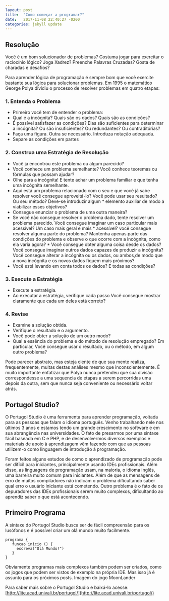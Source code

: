 ```yaml
---
layout: post
title:  "Como começar a programar?"
date:   2017-11-08 22:40:27 -0200
categories: jekyll update
---
```

<link rel="stylesheet" href="/css/styles.css">

## Resolução

Você é um bom solucionador de problemas? Costuma jogar para exercitar o raciocínio lógico? Joga Xadrez? Preenche Palavras Cruzadas? Gosta de charadas e desafios?

Para aprender lógica de programação é sempre bom que você exercite bastante sua lógica para solucionar problemas. Em 1995 o matemático George Polya dividiu o processo de resolver problemas em quatro etapas:

### 1. Entenda o Problema

* Primeiro você tem de entender o problema:
* Qual é a incógnita? Quais são os dados? Quais são as condições?
* É possível satisfazer as condições? Elas são suficientes para determinar a incógnita? Ou são insuficientes? Ou redundantes? Ou contraditórias?
* Faça uma figura. Outra se necessário. Introduza notação adequada.
* Separe as condições em partes

### 2. Construa uma Estratégia de Resolução

* Você já encontrou este problema ou algum parecido?
* Você conhece um problema semelhante? Você conhece teoremas ou fórmulas que possam ajudar?
* Olhe para a incógnita! E tente achar um problema familiar e que tenha uma incógnita semelhante.
* Aqui está um problema relacionado com o seu e que você já sabe resolver você consegue aproveitá-lo? Você pode usar seu resultado? Ou seu método? Deve-se introduzir algum * elemento auxiliar de modo a viabilizar esses objetivos?
* Consegue enunciar o problema de uma outra maneira?
* Se você não consegue resolver o problema dado, tente resolver um problema parecido. Você consegue imaginar um caso particular mais acessível? Um caso mais geral e mais * acessível? você consegue resolver alguma parte do problema? Mantenha apenas parte das condições do problema e observe o que ocorre com a incógnita, como ela varia agora? * Você consegue obter alguma coisa desde os dados? Você consegue imaginar outros dados capazes de produzir a incógnita? Você consegue alterar a incógnita ou os dados, ou ambos,de modo que a nova incógnita e os novos dados fiquem mais próximos?
* Você está levando em conta todos os dados? E todas as condições?

### 3. Execute a Estratégia

* Execute a estratégia.
* Ao executar a estratégia, verifique cada passo Você consegue mostrar claramente que cada um deles está correto?

### 4. Revise

* Examine a solução obtida.
* Verifique o resultado e o argumento.
* Você pode obter a solução de um outro modo?
* Qual a essência do problema e do método de resolução empregado? Em particular, Você consegue usar o resultado, ou o método, em algum outro problema?


Pode parecer abstrato, mas esteja ciente de que sua mente realiza, frequentemente, muitas destas análises mesmo que inconscientemente. É muito importante enfatizar que Polya nunca pretendeu que sua divisão correspondesse a uma sequencia de etapas a serem percorridas uma depois da outra, sem que nunca seja conveniente ou necessário voltar atrás.

## Portugol Studio?

O Portugol Studio é uma ferramenta para aprender programação, voltada para as pessoas que falam o idioma português. Venho trabalhando nele nos últimos 3 anos e estamos tendo um grande crescimento no software e em sua abrangência nas universidades. O fato de presarmos por uma sintaxe fácil baseada em C e PHP, e de desenvolvermos diversos exemplos e materiais de apoio à aprendizagem vêm fazendo com que as pessoas utilizem-o como linguagem de introdução à programação.

Foram feitos alguns estudos de como o aprendizado de programação pode ser difícil para iniciantes, principalmente usando IDEs profissionais. Além disso, as linguagens de programação usam, na maioria, o idioma inglês, uma barreira muito comum para iniciantes. Além de que as mensagens de erro de muitos compiladores não indicam o problema dificultando saber qual erro o usuário iniciante está cometendo. Outro problema é o fato de os depuradores das IDEs profissionais serem muito complexos, dificultando ao aprendiz saber o que está acontecendo.

## Primeiro Programa

A sintaxe do Portugol Studio busca ser de fácil compreensão para os lusófonos e é possível criar um olá mundo muito facilmente.

```
programa { 
   funcao inicio () {
     escreva("Olá Mundo!")
   } 
}
```

Obviamente programas mais complexos também podem ser criados, como os jogos que podem ser vistos de exemplo na própria IDE. Mas isso já é assunto para os próximos posts.
Imagem do jogo MoonLander

Para saber mais sobre o Portugol Studio e baixá-lo acesse: [http://lite.acad.univali.br/portugol/](http://lite.acad.univali.br/portugol/)
